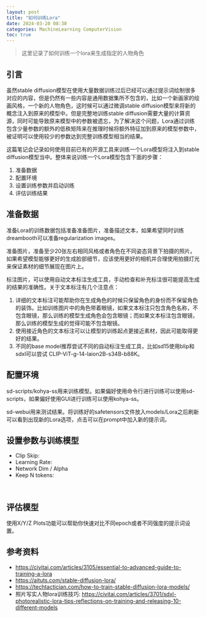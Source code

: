 ```yaml
---
layout: post
title: "如何训练Lora"
date: 2024-03-20 08:30
categories: MachineLearning ComputerVision
toc: true
---
```


> 这里记录了如何训练一个lora来生成指定的人物角色

## 引言

虽然stable diffusion模型在使用大量数据训练过后已经可以通过提示词绘制很多对应的内容，但是仍然有一些内容是通用数据集所不包含的，比如一个新画家的绘画风格，一个新的人物角色，这时候可以通过微调stable diffusion模型来将新的概念注入到原来的模型中。但是完整地训练stable diffusion需要大量的计算资源，同时可能导致原来模型中的参数被遗忘，为了解决这个问题，Lora通过训练包含少量参数的额外的低秩矩阵来在推理时候将额外特征加到原来的模型参数中，被证明可以使用较少的参数达到完整训练模型相当的结果。

这篇笔记会记录如何使用目前已有的开源工具来训练一个Lora模型将注入到stable diffusion模型当中。整体来说训练一个Lora模型包含下面的步骤：

1. 准备数据
2. 配置环境
3. 设置训练参数并启动训练
4. 评估训练结果

## 准备数据

准备Lora的训练数据包括准备准备图片，准备描述文本，如果希望同时训练dreambooth可以准备regularization images。

准备图片，准备至少20张左右相同风格或者角色在不同姿态背景下拍摄的照片。如果希望模型能够更好的生成脸部细节，应该使用更好的相机并合理使用拍摄灯光来保证素材的细节展现在图片上。

标注图片，可以使用自动文本标注生成工具，手动检查和补充标注很可能提高生成的结果的准确性。关于文本标注有几个注意点：

1. 详细的文本标注可能帮助你在生成角色的时候只保留角色的身份而不保留角色的装饰。比如训练图片中的角色带着眼镜，如果文本标注只包含角色名称，不包含眼镜，那么训练的模型生成角色会包含眼镜；而如果文本标注包含眼镜，那么训练的模型生成的觉得可能不包含眼镜。
2. 使用接近角色的文本标注可以让模型的训练起点更接近素材，因此可能取得更好的结果。
3. 不同的base model推荐尝试不同的自动标注生成工具，比如sd15使用blip和sdxl可以尝试
CLIP-ViT-g-14-laion2B-s34B-b88K。

## 配置环境

sd-scripts/kohya-ss用来训练模型。如果偏好使用命令行进行训练可以使用sd-scripts，如果偏好使用GUI进行训练可以使用kohya-ss。

sd-webui用来测试结果。将训练好的safetensors文件放入models/Lora之后刷新可以看到出现新的Lora选项，点击可以在prompt中加入新的提示词。

## 设置参数与训练模型

* Clip Skip:
* Learning Rate:
* Network Dim / Alpha
* Keep N tokens:

```bash
    
```

## 评估模型

使用X/Y/Z Plots功能可以帮助你快速对比不同epoch或者不同强度的提示词设置。

## 参考资料

* <https://civitai.com/articles/3105/essential-to-advanced-guide-to-training-a-lora>
* <https://aituts.com/stable-diffusion-lora/>
* <https://techtactician.com/how-to-train-stable-diffusion-lora-models/>
* 照片写实人物lora训练技巧: <https://civitai.com/articles/3701/sdxl-photorealistic-lora-tips-reflections-on-training-and-releasing-10-different-models>
